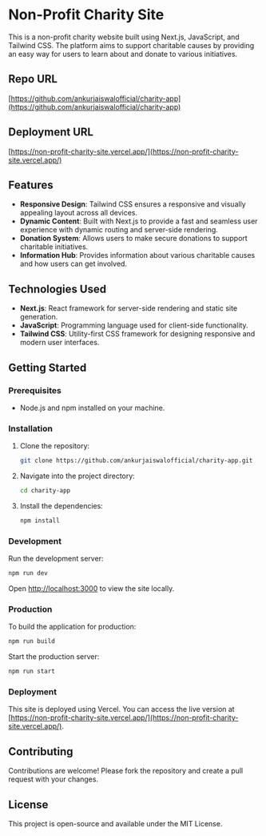 # Non-Profit Charity Site

This is a non-profit charity website built using Next.js, JavaScript, and Tailwind CSS. The platform aims to support charitable causes by providing an easy way for users to learn about and donate to various initiatives.

## Repo URL
[https://github.com/ankurjaiswalofficial/charity-app](https://github.com/ankurjaiswalofficial/charity-app)

## Deployment URL
[https://non-profit-charity-site.vercel.app/](https://non-profit-charity-site.vercel.app/)

## Features
- **Responsive Design**: Tailwind CSS ensures a responsive and visually appealing layout across all devices.
- **Dynamic Content**: Built with Next.js to provide a fast and seamless user experience with dynamic routing and server-side rendering.
- **Donation System**: Allows users to make secure donations to support charitable initiatives.
- **Information Hub**: Provides information about various charitable causes and how users can get involved.

## Technologies Used
- **Next.js**: React framework for server-side rendering and static site generation.
- **JavaScript**: Programming language used for client-side functionality.
- **Tailwind CSS**: Utility-first CSS framework for designing responsive and modern user interfaces.

## Getting Started

### Prerequisites
- Node.js and npm installed on your machine.

### Installation
1. Clone the repository:
   ```bash
   git clone https://github.com/ankurjaiswalofficial/charity-app.git
   ```
2.  Navigate into the project directory:

    ```bash
    cd charity-app
    ```
    
4.  Install the dependencies:
    
     ```bash
    npm install
    ```
    

### Development

Run the development server:

 ```bash
 npm run dev
 ```

Open [http://localhost:3000](http://localhost:3000) to view the site locally.

### Production

To build the application for production:

 ```bash
 npm run build
 ```

Start the production server:

```bash
npm run start
```

### Deployment

This site is deployed using Vercel. You can access the live version at [https://non-profit-charity-site.vercel.app/](https://non-profit-charity-site.vercel.app/).

Contributing
------------

Contributions are welcome! Please fork the repository and create a pull request with your changes.

License
-------

This project is open-source and available under the MIT License.
